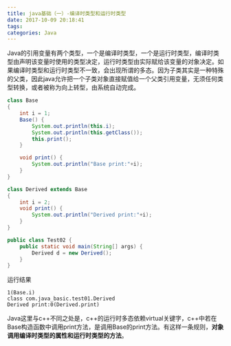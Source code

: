 ```yaml
---
title: java基础（一）-编译时类型和运行时类型
date: 2017-10-09 20:18:41
tags:
categories: Java
---
```

                                                                                          
Java的引用变量有两个类型，一个是编译时类型，一个是运行时类型，编译时类型由声明该变量时使用的类型决定，运行时类型由实际赋给该变量的对象决定。如果编译时类型和运行时类型不一致，会出现所谓的多态。因为子类其实是一种特殊的父类，因此java允许把一个子类对象直接赋值给一个父类引用变量，无须任何类型转换，或者被称为向上转型，由系统自动完成。

``` Java
class Base
{
    int i = 1;
    Base() {
        System.out.println(this.i);
        System.out.println(this.getClass());
        this.print();
    }

    void print() {
        System.out.println("Base print:"+i);
    }
}

class Derived extends Base
{
    int i = 2;
    void print() {
        System.out.println("Derived print:"+i);
    }
}

public class Test02 {
    public static void main(String[] args) {
        Derived d = new Derived();
    }
}
``` 

运行结果
``` 
1(Base.i)
class com.java_basic.test01.Derived
Derived print:0(Derived.print)
``` 

Java这里与c++不同之处是，c++的运行时多态依赖virtual关键字，c++中若在Base构造函数中调用print方法，是调用Base的print方法。有这样一条规则，**对象调用编译时类型的属性和运行时类型的方法**。